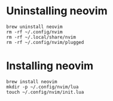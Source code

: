 # Uninstalling neovim
	brew uninstall neovim
	rm -rf ~/.config/nvim
	rm -rf ~/.local/share/nvim
	rm -rf ~/.config/nvim/plugged
	
# Installing neovim
	brew install neovim
	mkdir -p ~/.config/nvim/lua
	touch ~/.config/nvim/init.lua
